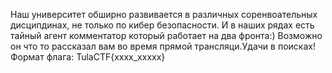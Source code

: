 Наш университет обширно развивается в различных соренвоательных дисципдинах, не только по кибер безопасности. И в наших рядах есть тайный агент комментатор который работает на два фронта:) Возможно он что то рассказал  вам во время прямой трансляци.Удачи в поисках!
Формат флага: TulaCTF{xxxx_xxxxх}